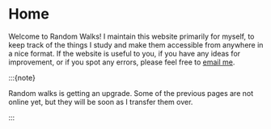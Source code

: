 # Home

Welcome to Random Walks!
I maintain this website primarily for myself, to keep track of the things I study and make them accessible from anywhere in a nice format.
If the website is useful to you, if you have any ideas for improvement, or if you spot any errors, please feel free to <a href="mailto:em626@cam.ac.uk">email me</a>.

:::{note}

Random walks is getting an upgrade.
Some of the previous pages are not online yet, but they will be soon as I transfer them over.

:::
